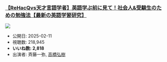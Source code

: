 ### [【ReHacQvs天才言語学者】英語学ぶ前に見て！社会人&受験生のための勉強法【最新の英語学習研究】](https://www.youtube.com/watch?v=-E4FCUxnn9M)
[![](https://img.youtube.com/vi/-E4FCUxnn9M/sddefault.jpg)](https://www.youtube.com/watch?v=-E4FCUxnn9M)
-   公開日: 2025-02-11
-   視聴数: 218,945
-   **いいね数: 2,818**
-   出演者: 斉藤一弥, [高橋弘樹](/rehacq_fan/people/高橋弘樹 "wikilink")
